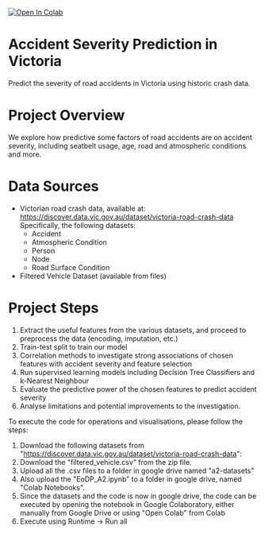 [![Open In Colab](https://colab.research.google.com/assets/colab-badge.svg)](https://colab.research.google.com/github/NikhilGaba49/AccidentSeverityPrediction_Victoria/blob/main/Code.ipynb)

# Accident Severity Prediction in Victoria
Predict the severity of road accidents in Victoria using historic crash data. 

# Project Overview
We explore how predictive some factors of road accidents are on accident severity, including seatbelt usage, age, road and atmospheric conditions and more.

# Data Sources
- Victorian road crash data, available at: https://discover.data.vic.gov.au/dataset/victoria-road-crash-data
  Specifically, the following datasets:
  - Accident
  - Atmospheric Condition
  - Person
  - Node
  - Road Surface Condition
- Filtered Vehicle Dataset (available from files)

# Project Steps
1. Extract the useful features from the various datasets, and proceed to preprocess the data (encoding, imputation, etc.)
2. Train-test split to train our model
3. Correlation methods to investigate strong associations of chosen features with accident severity and feature selection
4. Run supervised learning models including Decision Tree Classifiers and k-Nearest Neighbour
5. Evaluate the predictive power of the chosen features to predict accident severity
6. Analyse limitations and potential improvements to the investigation.

To execute the code for operations and visualisations, please follow the steps:
1. Download the following datasets from "https://discover.data.vic.gov.au/dataset/victoria-road-crash-data":
2. Download the "filtered_vehicle.csv" from the zip file.
3. Upload all the .csv files to a folder in google drive named "a2-datasets"
4. Also upload the "EoDP_A2.ipynb" to a folder in google drive, 
named "Colab Notebooks".
5. Since the datasets and the code is now in google drive, the code can be executed by opening the notebook in Google Colaboratory, either manually from Google Drive or using "Open Colab" from Colab
6. Execute using Runtime -> Run all 

